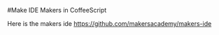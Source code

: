 #Make IDE Makers in CoffeeScript

Here is the makers ide https://github.com/makersacademy/makers-ide